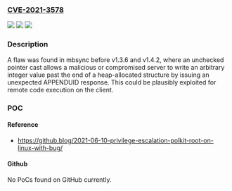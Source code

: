 ### [CVE-2021-3578](https://cve.mitre.org/cgi-bin/cvename.cgi?name=CVE-2021-3578)
![](https://img.shields.io/static/v1?label=Product&message=isync&color=blue)
![](https://img.shields.io/static/v1?label=Version&message=n%2Fa&color=blue)
![](https://img.shields.io/static/v1?label=Vulnerability&message=CWE-704&color=brighgreen)

### Description

A flaw was found in mbsync before v1.3.6 and v1.4.2, where an unchecked pointer cast allows a malicious or compromised server to write an arbitrary integer value past the end of a heap-allocated structure by issuing an unexpected APPENDUID response. This could be plausibly exploited for remote code execution on the client.

### POC

#### Reference
- https://github.blog/2021-06-10-privilege-escalation-polkit-root-on-linux-with-bug/

#### Github
No PoCs found on GitHub currently.

